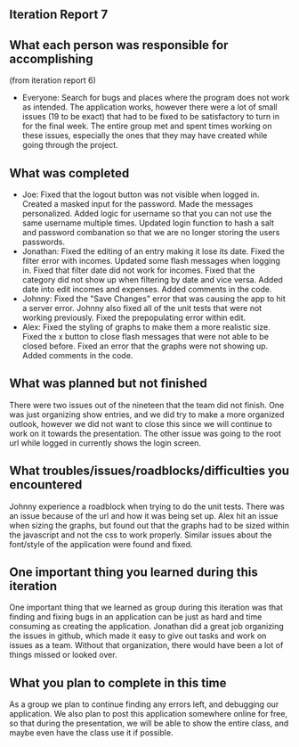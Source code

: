 Iteration Report 7
--------------------------

What each person was responsible for accomplishing
--------------------------
(from iteration report 6)
 - Everyone: Search for bugs and places where the program does not work as intended. The application works, however there were a lot of small issues (19 to be exact) that had to be fixed to be satisfactory to turn in for the final week. The entire group met and spent times working on these issues, especially the ones that they may have created while going through the project.

What was completed
----------------------------
- Joe: Fixed that the logout button was not visible when logged in. Created a masked input for the password. Made the messages personalized. Added logic for username so that you can not use the same username multiple times. Updated login function to hash a salt and password combanation so that we are no longer storing the users passwords. 
- Jonathan: Fixed the editing of an entry making it lose its date. Fixed the filter error with incomes. Updated some flash messages when logging in. Fixed that filter date did not work for incomes. Fixed that the category did not show up when filtering by date and vice versa. Added date into edit incomes and expenses. Added comments in the code. 
- Johnny: Fixed the "Save Changes" error that was causing the app to hit a server error. Johnny also fixed all of the unit tests that were not working previously. Fixed the prepopulating error within edit. 
- Alex: Fixed the styling of graphs to make them a more realistic size. Fixed the x button to close flash messages that were not able to be closed before. Fixed an error that the graphs were not showing up. Added comments in the code. 

What was planned but not finished
------------------------------
There were two issues out of the nineteen that the team did not finish. One was just organizing show entries, and we did try to make a more organized outlook, however we did not want to close this since we will continue to work on it towards the presentation. The other issue was going to the root url while logged in currently shows the login screen. 

What troubles/issues/roadblocks/difficulties you encountered
-------------------------------
Johnny experience a roadblock when trying to do the unit tests. There was an issue because of the url and how it was being set up. Alex hit an issue when sizing the graphs, but found out that the graphs had to be sized within the javascript and not the css to work properly. Similar issues about the font/style of the application were found and fixed. 

One important thing you learned during this iteration
--------------------------------
One important thing that we learned as group during this iteration was that finding and fixing bugs in an application can be just as hard and time consuming as creating the application. Jonathan did a great job organizing the issues in github, which made it easy to give out tasks and work on issues as a team. Without that organization, there would have been a lot of things missed or looked over. 

What you plan to complete in this time
-------------------------------------------
As a group we plan to continue finding any errors left, and debugging our application. We also plan to post this application somewhere online for free, so that during the presentation, we will be able to show the entire class, and maybe even have the class use it if possible. 
